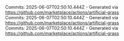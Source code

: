 Commits: 2025-06-07T02:50:10.444Z - Generated via https://github.com/marketplace/actions/artificial-grass
<br>
Commits: 2025-06-07T02:50:10.444Z - Generated via https://github.com/marketplace/actions/artificial-grass
<br>
Commits: 2025-06-07T02:50:10.444Z - Generated via https://github.com/marketplace/actions/artificial-grass
<br>
